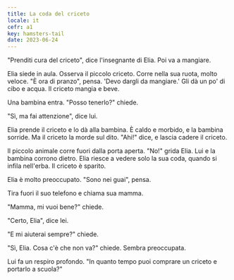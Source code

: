 ```yaml
---
title: La coda del criceto
locale: it
cefr: a1
key: hamsters-tail
date: 2023-06-24
---
```


"Prenditi cura del criceto", dice l'insegnante di Elia. Poi va a mangiare.

Elia siede in aula. Osserva il piccolo criceto. Corre nella sua ruota, molto veloce. "È ora di pranzo", pensa. 'Devo dargli da mangiare.' Gli dà un po' di cibo e acqua. Il criceto mangia e beve.

Una bambina entra. "Posso tenerlo?" chiede.

"Sì, ma fai attenzione", dice lui.

Elia prende il criceto e lo dà alla bambina. È caldo e morbido, e la bambina sorride. Ma il criceto la morde sul dito. "Ahi!" dice, e lascia cadere il criceto.

Il piccolo animale corre fuori dalla porta aperta. "No!" grida Elia. Lui e la bambina corrono dietro. Elia riesce a vedere solo la sua coda, quando si infila nell'erba. Il criceto è sparito.

Elia è molto preoccupato. "Sono nei guai", pensa.

Tira fuori il suo telefono e chiama sua mamma.

"Mamma, mi vuoi bene?" chiede.

"Certo, Elia", dice lei.

"E mi aiuterai sempre?" chiede.

"Sì, Elia. Cosa c'è che non va?" chiede. Sembra preoccupata.

Lui fa un respiro profondo. "In quanto tempo puoi comprare un criceto e portarlo a scuola?"
